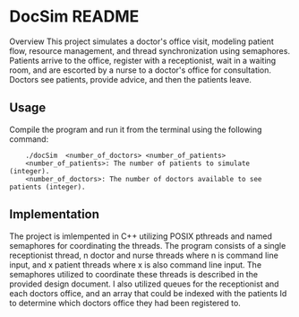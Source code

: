# DocSim README

Overview
This project simulates a doctor's office visit, modeling patient flow, resource management, and thread synchronization using semaphores. Patients arrive to the office, register with a receptionist, wait in a waiting room, and are escorted by a nurse to a doctor's office for consultation. Doctors see patients, provide advice, and then the patients leave.


## Usage
Compile the program and run it from the terminal using the following command:
        
        ./docSim  <number_of_doctors> <number_of_patients>
        <number_of_patients>: The number of patients to simulate (integer).
        <number_of_doctors>: The number of doctors available to see patients (integer). 
    
## Implementation
The project is imlempented in C++ utilizing POSIX pthreads and named semaphores for coordinating the threads. The program consists of a single receptionist thread, n doctor and nurse threads where n is command line input, and x patient threads where x is also command line input. The semaphores utilized to coordinate these threads is described in the provided design document. I also utilized queues for the receptionist and each doctors office, and an array that could be indexed with the patients Id to determine which doctors office they had been registered to.

























